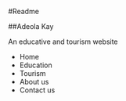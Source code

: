 #Readme


##Adeola Kay

An educative and tourism website

- Home 
- Education 
- Tourism 
- About us 
- Contact us
